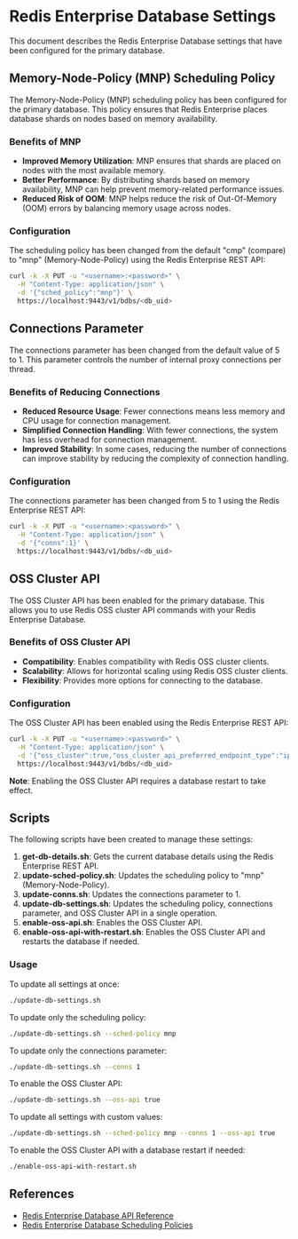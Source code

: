 # Redis Enterprise Database Settings

This document describes the Redis Enterprise Database settings that have been configured for the primary database.

## Memory-Node-Policy (MNP) Scheduling Policy

The Memory-Node-Policy (MNP) scheduling policy has been configured for the primary database. This policy ensures that Redis Enterprise places database shards on nodes based on memory availability.

### Benefits of MNP

- **Improved Memory Utilization**: MNP ensures that shards are placed on nodes with the most available memory.
- **Better Performance**: By distributing shards based on memory availability, MNP can help prevent memory-related performance issues.
- **Reduced Risk of OOM**: MNP helps reduce the risk of Out-Of-Memory (OOM) errors by balancing memory usage across nodes.

### Configuration

The scheduling policy has been changed from the default "cmp" (compare) to "mnp" (Memory-Node-Policy) using the Redis Enterprise REST API:

```bash
curl -k -X PUT -u "<username>:<password>" \
  -H "Content-Type: application/json" \
  -d '{"sched_policy":"mnp"}' \
  https://localhost:9443/v1/bdbs/<db_uid>
```

## Connections Parameter

The connections parameter has been changed from the default value of 5 to 1. This parameter controls the number of internal proxy connections per thread.

### Benefits of Reducing Connections

- **Reduced Resource Usage**: Fewer connections means less memory and CPU usage for connection management.
- **Simplified Connection Handling**: With fewer connections, the system has less overhead for connection management.
- **Improved Stability**: In some cases, reducing the number of connections can improve stability by reducing the complexity of connection handling.

### Configuration

The connections parameter has been changed from 5 to 1 using the Redis Enterprise REST API:

```bash
curl -k -X PUT -u "<username>:<password>" \
  -H "Content-Type: application/json" \
  -d '{"conns":1}' \
  https://localhost:9443/v1/bdbs/<db_uid>
```

## OSS Cluster API

The OSS Cluster API has been enabled for the primary database. This allows you to use Redis OSS cluster API commands with your Redis Enterprise Database.

### Benefits of OSS Cluster API

- **Compatibility**: Enables compatibility with Redis OSS cluster clients.
- **Scalability**: Allows for horizontal scaling using Redis OSS cluster clients.
- **Flexibility**: Provides more options for connecting to the database.

### Configuration

The OSS Cluster API has been enabled using the Redis Enterprise REST API:

```bash
curl -k -X PUT -u "<username>:<password>" \
  -H "Content-Type: application/json" \
  -d '{"oss_cluster":true,"oss_cluster_api_preferred_endpoint_type":"ip","oss_cluster_api_preferred_ip_type":"external"}' \
  https://localhost:9443/v1/bdbs/<db_uid>
```

**Note**: Enabling the OSS Cluster API requires a database restart to take effect.

## Scripts

The following scripts have been created to manage these settings:

1. **get-db-details.sh**: Gets the current database details using the Redis Enterprise REST API.
2. **update-sched-policy.sh**: Updates the scheduling policy to "mnp" (Memory-Node-Policy).
3. **update-conns.sh**: Updates the connections parameter to 1.
4. **update-db-settings.sh**: Updates the scheduling policy, connections parameter, and OSS Cluster API in a single operation.
5. **enable-oss-api.sh**: Enables the OSS Cluster API.
6. **enable-oss-api-with-restart.sh**: Enables the OSS Cluster API and restarts the database if needed.

### Usage

To update all settings at once:

```bash
./update-db-settings.sh
```

To update only the scheduling policy:

```bash
./update-db-settings.sh --sched-policy mnp
```

To update only the connections parameter:

```bash
./update-db-settings.sh --conns 1
```

To enable the OSS Cluster API:

```bash
./update-db-settings.sh --oss-api true
```

To update all settings with custom values:

```bash
./update-db-settings.sh --sched-policy mnp --conns 1 --oss-api true
```

To enable the OSS Cluster API with a database restart if needed:

```bash
./enable-oss-api-with-restart.sh
```

## References

- [Redis Enterprise Database API Reference](https://redis.io/docs/latest/operate/rs/references/rest-api/objects/bdb/)
- [Redis Enterprise Database Scheduling Policies](https://redis.io/docs/latest/operate/kubernetes/reference/redis_enterprise_database_api/)
